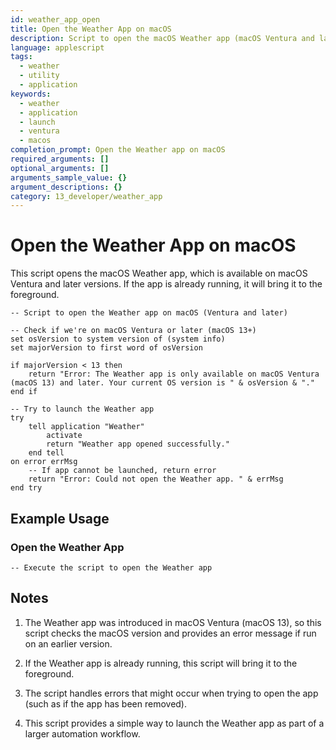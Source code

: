 ```yaml
---
id: weather_app_open
title: Open the Weather App on macOS
description: Script to open the macOS Weather app (macOS Ventura and later)
language: applescript
tags:
  - weather
  - utility
  - application
keywords:
  - weather
  - application
  - launch
  - ventura
  - macos
completion_prompt: Open the Weather app on macOS
required_arguments: []
optional_arguments: []
arguments_sample_value: {}
argument_descriptions: {}
category: 13_developer/weather_app
---
```


# Open the Weather App on macOS

This script opens the macOS Weather app, which is available on macOS Ventura and later versions. If the app is already running, it will bring it to the foreground.

```applescript
-- Script to open the Weather app on macOS (Ventura and later)

-- Check if we're on macOS Ventura or later (macOS 13+)
set osVersion to system version of (system info)
set majorVersion to first word of osVersion

if majorVersion < 13 then
    return "Error: The Weather app is only available on macOS Ventura (macOS 13) and later. Your current OS version is " & osVersion & "."
end if

-- Try to launch the Weather app
try
    tell application "Weather"
        activate
        return "Weather app opened successfully."
    end tell
on error errMsg
    -- If app cannot be launched, return error
    return "Error: Could not open the Weather app. " & errMsg
end try
```

## Example Usage

### Open the Weather App
```applescript
-- Execute the script to open the Weather app
```

## Notes

1. The Weather app was introduced in macOS Ventura (macOS 13), so this script checks the macOS version and provides an error message if run on an earlier version.

2. If the Weather app is already running, this script will bring it to the foreground.

3. The script handles errors that might occur when trying to open the app (such as if the app has been removed).

4. This script provides a simple way to launch the Weather app as part of a larger automation workflow.
